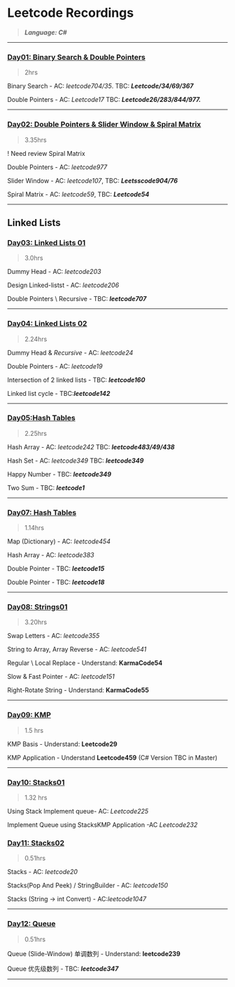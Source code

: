 # Leetcode Recordings
> ***Language: C#***
---


### [Day01: Binary Search & Double Pointers](./Day1_Arrays01)
> 2hrs 

Binary Search - AC: *leetcode704/35*. TBC: ***Leetcode/34/69/367***

Double Pointers - AC: *Leetcode17* TBC: ***Leetcode26/283/844/977.***

---

### [Day02: Double Pointers & Slider Window & Spiral Matrix](./Day02_Arrays02/) 

>3.35hrs

! Need review Spiral Matrix

Double Pointers - AC: *leetcode977*

Slider Window - AC: *leetcode107*, TBC: ***Leetsscode904/76***

Spiral Matrix - AC: *leetcode59*, TBC: ***Leetcode54***

---

## Linked Lists

### [Day03: Linked Lists 01](./Day03_LinkedList01/) 

> 3.0hrs


Dummy Head - AC: *leetcode203*

Design Linked-listst - AC: *leetcode206*

Double Pointers \ Recursive  - TBC: ***leetcode707***

---

### [Day04: Linked Lists 02](./Day04_LinkedList02/)

> 2.24hrs


Dummy Head & *Recursive* - AC: *leetcode24*

Double Pointers - AC: *leetcode19*

Intersection of 2 linked lists - TBC: ***leetcode160***

Linked list cycle - TBC:***leetcode142***

---




### [Day05:Hash Tables](./Day06_HashTables01/) 

> 2.25hrs


Hash Array - AC: *leetcode242* TBC: ***leetcode483/49/438***

Hash Set - AC: *leetcode349* TBC: ***leetcode349***

Happy Number - TBC: ***leetcode349***

Two Sum - TBC: ***leetcode1***

---

### [Day07: Hash Tables](./Day07_HashTables02/) 

> 1.14hrs


Map (Dictionary) - AC: *leetcode454*

Hash Array - AC: *leetcode383*

Double Pointer - TBC: ***leetcode15***

Double Pointer - TBC: ***leetcode18***

---

### [Day08: Strings01](./Day08_Strings01/) 

> 3.20hrs


Swap Letters - AC: *leetcode355*

String to Array, Array Reverse - AC: *leetcode541*

Regular \ Local Replace - Understand: **KarmaCode54**

Slow & Fast Pointer - AC: *leetcode151*

Right-Rotate String - Understand: **KarmaCode55**

---
### [Day09: KMP](./Day09_Strings02_KMP/)
>1.5 hrs

KMP Basis - Understand: **Leetcode29** 

KMP Application - Understand **Leetcode459** (C# Version TBC in Master)

---
### [Day10: Stacks01](./Day10_Stacks01/)

> 1.32 hrs

Using Stack Implement queue- AC: *Leetcode225*

Implement Queue using StacksKMP Application -AC *Leetcode232*

### [Day11: Stacks02 ](./Day11_Stacks02/) 

> 0.51hrs


Stacks  - AC: *leetcode20*

Stacks(Pop And Peek) / StringBuilder - AC: *leetcode150*

Stacks (String -> int Convert) - AC:*leetcode1047*

---

### [Day12: Queue ](./Day12_Stacks03/) 

> 0.51hrs


Queue (Slide-Window) 单调数列 - Understand: **leetcode239**

Queue 优先级数列  - TBC: ***leetcode347***

---
